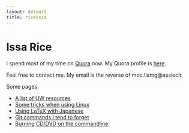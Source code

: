 ```yaml
---
layout: default
title: riceissa
---
```


# Issa Rice

I spend most of my time on [Quora](https://quora.com) now.
My Quora profile is [here](https://www.quora.com/Issa-Rice).

Feel free to contact me.
My email is the reverse of moc.liamg@assiecir.

Some pages:

- [A list of UW resources](/uw/resources.html)
- [Some tricks when using Linux](/computing/tricks.html)
- [Using LaTeX with Japanese](/computing/japanese_latex.html)
- [Git commands I tend to forget](/computing/git.html)
- [Burning CD/DVD on the commandline](/computing/wodim.html)
